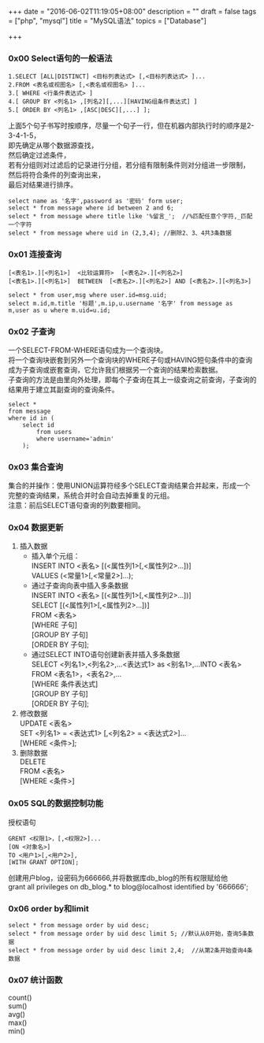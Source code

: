 +++
date = "2016-06-02T11:19:05+08:00"
description = ""
draft = false
tags = ["php", "mysql"]
title = "MySQL语法"
topics = ["Database"]

+++

### 0x00 Select语句的一般语法
```
1.SELECT [ALL|DISTINCT] <目标列表达式> [,<目标列表达式> ]...
2.FROM <表名或视图名> [,<表名或视图名> ]...
3.[ WHERE <行条件表达式> ]
4.[ GROUP BY <列名1> ,[列名2][,...][HAVING组条件表达式] ]
5.[ ORDER BY <列名1> ,[ASC|DESC][,...] ];
```
上面5个句子书写时按顺序，尽量一个句子一行，但在机器内部执行时的顺序是2-3-4-1-5，  
即先确定从哪个数据源查找，  
然后确定过滤条件，  
若有分组则对过滤后的记录进行分组，若分组有限制条件则对分组进一步限制，  
然后将符合条件的列查询出来，  
最后对结果进行排序。
```
select name as '名字',password as '密码' form user;
select * from message where id between 2 and 6;
select * from message where title like '%留言_';  //%匹配任意个字符,_匹配一个字符
select * from message where uid in (2,3,4); //删除2、3、4共3条数据
```

### 0x01 连接查询
`[<表名1>.][<列名1>]  <比较运算符>  [<表名2>.][<列名2>]`  
`[<表名1>.][<列名1>]  BETWEEN  [<表名2>.][<列名2>] AND [<表名2>.][<列名3>]`
```
select * from user,msg where user.id=msg.uid;
select m.id,m.title '标题',m.ip,u.username '名字' from message as m,user as u where m.uid=u.id;
```

### 0x02 子查询
一个SELECT-FROM-WHERE语句成为一个查询块。  
将一个查询块嵌套到另外一个查询块的WHERE子句或HAVING短句条件中的查询成为子查询或嵌套查询，它允许我们根据另一个查询的结果检索数据。  
子查询的方法是由里向外处理，即每个子查询在其上一级查询之前查询，子查询的结果用于建立其副查询的查询条件。
```
select *
from message
where id in (
	select id
    	from users
    	where username='admin'
	);
```

### 0x03 集合查询
集合的并操作：使用UNION运算符经多个SELECT查询结果合并起来，形成一个完整的查询结果，系统合并时会自动去掉重复的元组。  
注意：前后SELECT语句查询的列数要相同。

### 0x04 数据更新
1. 插入数据
    * 插入单个元组：  
    INSERT INTO <表名> [(<属性列1>[,<属性列2>...])]  
    VALUES (<常量1>[,<常量2>]...);  
    * 通过子查询向表中插入多条数据  
    INSERT INTO <表名> [(<属性列1>[,<属性列2>...])]  
    SELECT [(<属性列1>[,<属性列2>...])]  
    FROM <表名>  
    [WHERE 子句]  
    [GROUP BY 子句]  
    [ORDER BY 子句];
    * 通过SELECT INTO语句创建新表并插入多条数据  
    SELECT <列名1>,<列名2>,...<表达式1> as <别名1>,...INTO <表名>  
    FROM <表名1>，<表名2>,...  
    [WHERE 条件表达式]  
    [GROUP BY 子句]  
    [ORDER BY 子句];
2. 修改数据   
	UPDATE <表名>   
	SET <列名1> = <表达式1> [,<列名2> = <表达式2>]...   
    [WHERE <条件>];
3. 删除数据   
    DELETE   
    FROM <表名>   
    [WHERE <条件>]

### 0x05 SQL的数据控制功能
授权语句
```
GRENT <权限1>，[,<权限2>]...  
[ON <对象名>]  
TO <用户1>[,<用户2>],  
[WITH GRANT OPTION];
```
创建用户blog，设密码为666666,并将数据库db_blog的所有权限赋给他  
grant all privileges on db_blog.* to blog@localhost identified by '666666';

### 0x06 order by和limit
```
select * from message order by uid desc;
select * from message order by uid desc limit 5; //默认从0开始，查询5条数据
select * from message order by uid desc limit 2,4;  //从第2条开始查询4条数据
```

### 0x07 统计函数
count()  
sum()  
avg()  
max()  
min()